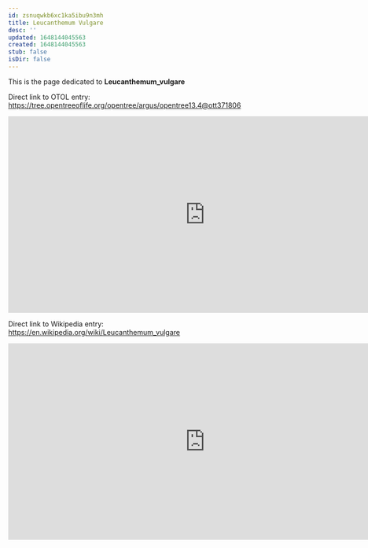 ```yaml
---
id: zsnuqwkb6xc1ka5ibu9n3mh
title: Leucanthemum Vulgare
desc: ''
updated: 1648144045563
created: 1648144045563
stub: false
isDir: false
---
```

This is the page dedicated to **Leucanthemum_vulgare**


Direct link to OTOL entry: https://tree.opentreeoflife.org/opentree/argus/opentree13.4@ott371806



<html>
    <body>
    <iframe src="https://tree.opentreeoflife.org/opentree/argus/opentree13.4@ott371806"
    width="800" height="400" frameborder="0" allowfullscreen> </iframe>
    </body>
</html>
    


Direct link to Wikipedia entry: https://en.wikipedia.org/wiki/Leucanthemum_vulgare



<html>
    <body>
    <iframe src="https://en.wikipedia.org/wiki/Leucanthemum_vulgare"
    width="800" height="400" frameborder="0" allowfullscreen> </iframe>
    </body>
</html>
    
